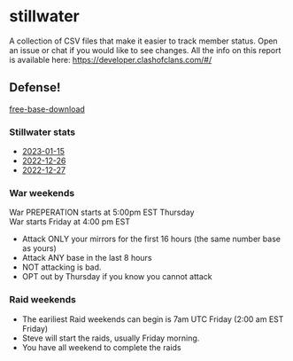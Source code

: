 # stillwater

A collection of CSV files that make it easier to track member status. Open an issue or chat if you would like to see changes. All the info on this report is available here: https://developer.clashofclans.com/#/

## Defense!
[free-base-download](https://www.youtube.com/redirect?event=video_description&redir_token=QUFFLUhqa0JPSzhIQWU3c21nOGZJLU5iT0NTU29sZGdRd3xBQ3Jtc0ttVGN0Z3g5RG1LbHh1aDdNbnk4MzZKV0JNWC1weWVBMDdLdTZHYWZtN2tQckRLWi1TVk1FeGZxWG9uOEFUd3cyOFlBMHlUS2ZpdGpZeVVKTTVYbW5oemd3VmNsalpvRFVpaGVfVXYxQ2tiRVZfdFZETQ&q=https%3A%2F%2Flink.clashofclans.com%2Fen%3Faction%3DOpenLayout%26id%3DTH14%253AHV%253AAAAAAQAAAAI84ugcrucugvt-inmk0czd%26fbclid%3DIwAR0KzUATfYyKhPwz5KDnE_8Dz5WkPJxCOqg32nSAcxxlMEZt5xuBNESC6B8&v=DExmXd5fK8E)

### Stillwater stats
- [2023-01-15](https://github.com/bonzibonzabi/stillwater/blob/main/2023-01-15.csv)
- [2022-12-26](https://github.com/bonzibonzabi/stillwater/blob/main/2022-12-26.csv)
- [2022-12-27](https://github.com/bonzibonzabi/stillwater/blob/main/2022-12-27.csv)


### War weekends
War PREPERATION starts at 5:00pm EST Thursday  
War starts Friday at 4:00 pm EST
- Attack ONLY your mirrors for the first 16 hours (the same number base as yours)
- Attack ANY base in the last 8 hours
- NOT attacking is bad. 
- OPT out by Thursday if you know you cannot attack
  
### Raid weekends
- The eariliest Raid weekends can begin is 7am UTC Friday (2:00 am EST Friday)
- Steve will start the raids, usually Friday morning. 
- You have all weekend to complete the raids

